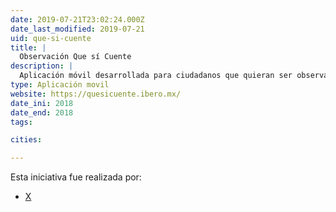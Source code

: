 ```yaml
---
date: 2019-07-21T23:02:24.000Z
date_last_modified: 2019-07-21
uid: que-si-cuente
title: |
  Observación Que sí Cuente
description: |
  Aplicación móvil desarrollada para ciudadanos que quieran ser observadores independientes en la jornada electoral en México en julio del 2018.
type: Aplicación movil
website: https://quesicuente.ibero.mx/
date_ini: 2018
date_end: 2018
tags:

cities: 

---
```


Esta iniciativa fue realizada por:

- [X](/organizaciones/que-si-cuente)
